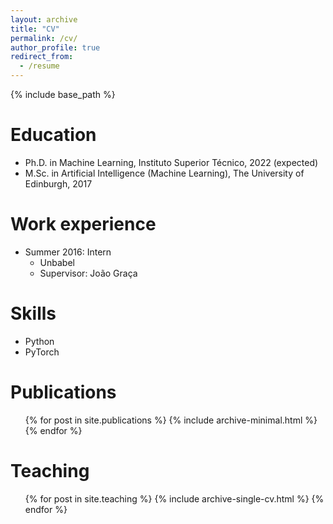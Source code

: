 ```yaml
---
layout: archive
title: "CV"
permalink: /cv/
author_profile: true
redirect_from:
  - /resume
---
```


{% include base_path %}

Education
======
* Ph.D. in Machine Learning, Instituto Superior Técnico, 2022 (expected)
* M.Sc. in Artificial Intelligence (Machine Learning), The University of Edinburgh, 2017

Work experience
======
* Summer 2016: Intern
  * Unbabel
  * Supervisor: João Graça

Skills
======
* Python
* PyTorch

Publications
======
  <ul>{% for post in site.publications %}
    {% include archive-minimal.html %}
  {% endfor %}</ul>

<!-- 
Talks
======
  <ul>{% for post in site.talks %}
    {% include archive-single-talk-cv.html %}
  {% endfor %}</ul> -->

Teaching
======
  <ul>{% for post in site.teaching %}
    {% include archive-single-cv.html %}
  {% endfor %}</ul>

<!-- Service and leadership
======
* Currently signed in to 43 different slack teams -->
